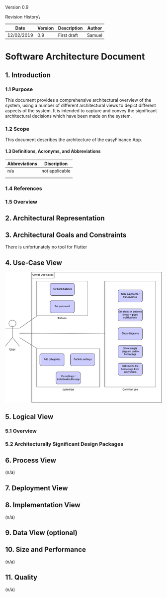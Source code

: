 Version 0.9
 
Revision History\
			
| Date       | Version | Description   | Author        |
|------------|---------|---------------|---------------|
| 12/02/2019 | 0.9     | First draft   | Samuel        |



# Software Architecture Document
## 1. Introduction
### 1.1	Purpose
This document provides a comprehensive architectural overview of the system, using a number of different architectural views to depict different aspects of the system. It is intended to capture and convey the significant architectural decisions which have been made on the system.

### 1.2	Scope
This document describes the architecture of the easyFinance App.

#### 1.3	Definitions, Acronyms, and Abbreviations
| Abbreviations		| Discription		| 
|-----------------------|-----------------------|
| n/a			| not applicable	| 
|			| 			| 
|			| 			| 

### 1.4	References
### 1.5	Overview

## 2. Architectural Representation 

## 3. Architectural Goals and Constraints 
There is unfortunately no tool for Flutter
## 4. Use-Case View
![Our overall Usecas](./OverallUsecases.png)
## 5. Logical View 
### 5.1	Overview
### 5.2	Architecturally Significant Design Packages

## 6. Process View 
(n/a)

## 7. Deployment View 

## 8. Implementation View 
(n/a)

## 9. Data View (optional)

## 10. Size and Performance
(n/a)

## 11. Quality 
(n/a)
